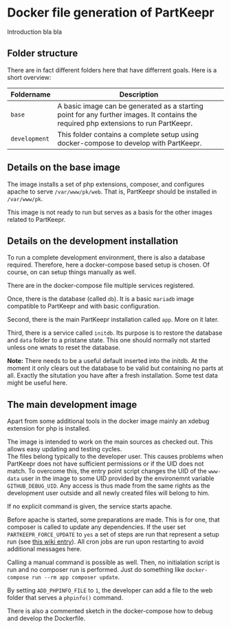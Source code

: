 # Docker file generation of PartKeepr

Introduction bla bla

## Folder structure

There are in fact different folders here that have differrent goals. Here is a short overview:

| Foldername | Description |
|----|----|
| `base` | A basic image can be generated as a starting point for any further images. It contains the required php extensions to run PartKeepr. |
| `development` | This folder contains a complete setup using docker-compose to develop with PartKeepr. |

## Details on the base image

The image installs a set of php extensions, composer, and configures apache to serve `/var/www/pk/web`. That is, PartKeepr should be installed in `/var/www/pk`.

This image is not ready to run but serves as a basis for the other images related to PartKeepr.

## Details on the development installation

To run a complete development environment, there is also a database required. Therefore, here a docker-compose based setup is chosen. Of course, on can setup things manually as well.

There are in the docker-compose file multiple services registered.

Once, there is the database (called `db`). It is a basic `mariadb` image compatible to PartKeepr and with basic configuration.

Second, there is the main PartKeepr installation called `app`. More on it later.

Third, there is a service called `initdb`. Its purpose is to restore the database and `data` folder to a pristane state. This one should normally not started unless one wnats to reset the database.

**Note:** There needs to be a useful default inserted into the initdb. At the moment it only clears out the database to be valid but containing no parts at all. Exactly the situtation you have after a fresh installation. Some test data might be useful here.

## The main development image

Apart from some additional tools in the docker image mainly an xdebug extension for php is installed.

The image is intended to work on the main sources as checked out. This allows easy updating and testing cycles.  
The files belong typically to the developer user. This causes problems when PartKeepr does not have sufficient permissions or if the UID does not match. To overcome this, the entry point script changes the UID of the `www-data` user in the image to some UID provided by the environemnt variable `GITHUB_DEBUG_UID`. Any access is thus made from the same rights as the development user outside and all newly created files will belong to him.

If no explicit command is given, the service starts apache.

Before apache is started, some preparations are made. This is for one, that composer is called to update any dependencies. If the user set `PARTKEEPR_FORCE_UPDATE` to `yes` a set of steps are run that represent a setup run (see [this wiki entry](https://wiki.partkeepr.org/wiki/Running_PartKeepr_from_GIT#Updating)). All cron jobs are run upon restarting to avoid additional messages here.

Calling a manual command is possible as well.
Then, no initialation script is run and no composer run is performed.
Just do something like `docker-compose run --rm app composer update`.

By setting `ADD_PHPINFO_FILE` to `1`, the developer can add a file to the web folder that serves a `phpinfo()` command.

There is also a commented sketch in the docker-compose how to debug and develop the Dockerfile.

